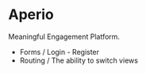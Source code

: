 # Aperio

Meaningful Engagement Platform.

* Forms / Login - Register
* Routing / The ability to switch views
